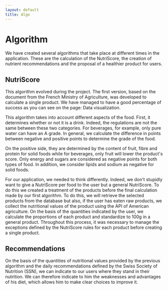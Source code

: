 ```yaml
---
layout: default
title: Algo
---
```

# Algorithm
We have created several algorithms that take place at different times in the application. These are the calculation of the NutriScore, the creation of nutrient recommendations and the proposal of a healthier product for users.

## NutriScore
This algorithm evolved during the project. The first version, based on the document from the French Ministry of Agriculture, was developed to calculate a single product. We have managed to have a good percentage of success as you can see on the page: Data visualization. 

This algorithm takes into account different aspects of the food. First, it determines whether or not it is a drink. Indeed, the regulations are not the same between these two categories. For beverages, for example, only pure water can have an A grade. In general, we calculate the difference in points between negative and positive points to determine the grade of the food. 

On the positive side, they are determined by the content of fruit, fibre and protein for solid foods while for beverages, only fruit will lower the product's score. Only energy and sugars are considered as negative points for both types of food. In addition, we consider lipids and sodium as negative for solid foods.

For our application, we needed to think differently. Indeed, we don't stupidly want to give a NutriScore per food to the user but a general NutriScore. To do this we created a treatment of the products before the final calculation made by our first algorithm. 
To do this, we will retrieve the selected products from the database but also, if the user has eaten raw products, we collect the nutritional values of the product using the API of American agriculture. On the basis of the quantities indicated by the user, we calculate the proportions of each product and standardize to 100g in a general product. Throughout this process, it was necessary to manage the exceptions defined by the NutriScore rules for each product before creating a single product.

## Recommendations
On the basis of the quantities of nutritional values provided by the previous algorithm and the daily recommendations defined by the Swiss Society of Nutrition (SSN), we can indicate to our users where they stand in their nutrition.  We can therefore indicate to him the weaknesses and advantages of his diet, which allows him to make clear choices to improve it. 

